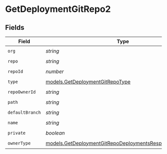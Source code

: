 # GetDeploymentGitRepo2


## Fields

| Field                                                                                                                    | Type                                                                                                                     | Required                                                                                                                 | Description                                                                                                              |
| ------------------------------------------------------------------------------------------------------------------------ | ------------------------------------------------------------------------------------------------------------------------ | ------------------------------------------------------------------------------------------------------------------------ | ------------------------------------------------------------------------------------------------------------------------ |
| `org`                                                                                                                    | *string*                                                                                                                 | :heavy_check_mark:                                                                                                       | N/A                                                                                                                      |
| `repo`                                                                                                                   | *string*                                                                                                                 | :heavy_check_mark:                                                                                                       | N/A                                                                                                                      |
| `repoId`                                                                                                                 | *number*                                                                                                                 | :heavy_check_mark:                                                                                                       | N/A                                                                                                                      |
| `type`                                                                                                                   | [models.GetDeploymentGitRepoType](../models/getdeploymentgitrepotype.md)                                                 | :heavy_check_mark:                                                                                                       | N/A                                                                                                                      |
| `repoOwnerId`                                                                                                            | *string*                                                                                                                 | :heavy_check_mark:                                                                                                       | N/A                                                                                                                      |
| `path`                                                                                                                   | *string*                                                                                                                 | :heavy_check_mark:                                                                                                       | N/A                                                                                                                      |
| `defaultBranch`                                                                                                          | *string*                                                                                                                 | :heavy_check_mark:                                                                                                       | N/A                                                                                                                      |
| `name`                                                                                                                   | *string*                                                                                                                 | :heavy_check_mark:                                                                                                       | N/A                                                                                                                      |
| `private`                                                                                                                | *boolean*                                                                                                                | :heavy_check_mark:                                                                                                       | N/A                                                                                                                      |
| `ownerType`                                                                                                              | [models.GetDeploymentGitRepoDeploymentsResponseOwnerType](../models/getdeploymentgitrepodeploymentsresponseownertype.md) | :heavy_check_mark:                                                                                                       | N/A                                                                                                                      |